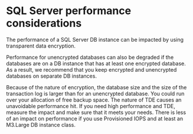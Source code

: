# SQL Server performance considerations<a name="Appendix.SQLServer.Options.TDE.Perf"></a>

The performance of a SQL Server DB instance can be impacted by using transparent data encryption\. 

Performance for unencrypted databases can also be degraded if the databases are on a DB instance that has at least one encrypted database\. As a result, we recommend that you keep encrypted and unencrypted databases on separate DB instances\.

Because of the nature of encryption, the database size and the size of the transaction log is larger than for an unencrypted database\. You could run over your allocation of free backup space\. The nature of TDE causes an unavoidable performance hit\. If you need high performance and TDE, measure the impact and make sure that it meets your needs\. There is less of an impact on performance if you use Provisioned IOPS and at least an M3\.Large DB instance class\. 